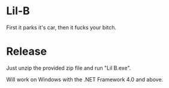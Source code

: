 Lil-B
=====

First it parks it's car, then it fucks your bitch.


Release
=======

Just unzip the provided zip file and run "Lil B.exe".

Will work on Windows with the .NET Framework 4.0 and above.
